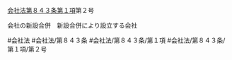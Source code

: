 [会社法第８４３条第１項](会社法＿＿＿＿第８４３条第１項)第２号

会社の新設合併　新設合併により設立する会社


#会社法
#会社法/第８４３条
#会社法/第８４３条/第１項
#会社法/第８４３条/第１項/第２号
